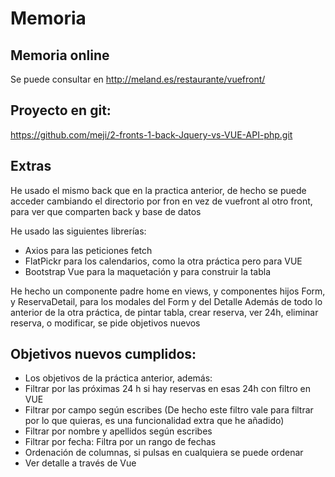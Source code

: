 # Memoria
## Memoria online
Se puede consultar en http://meland.es/restaurante/vuefront/

## Proyecto en git:
https://github.com/meji/2-fronts-1-back-Jquery-vs-VUE-API-php.git

## Extras
He usado el mismo back que en la practica anterior, de hecho se puede acceder cambiando el directorio por fron en vez de vuefront al otro front, para ver que comparten back y base de datos

He usado las siguientes librerías:
* Axios para las peticiones fetch
* FlatPickr para los calendarios, como la otra práctica pero para VUE
* Bootstrap Vue para la maquetación y para construir la tabla

He hecho un componente padre home en views, y componentes hijos Form, y ReservaDetail, para los modales del Form y del Detalle
Además de todo lo anterior de la otra práctica, de pintar tabla, crear reserva, ver 24h, eliminar reserva, o modificar,  se pide objetivos nuevos
## Objetivos nuevos cumplidos:
 * Los objetivos de la práctica anterior, además:
 * Filtrar por las próximas 24 h si hay reservas en esas 24h con filtro en VUE
 * Filtrar por campo según escribes (De hecho este filtro vale para filtrar por lo que quieras, es una funcionalidad extra que he añadido)
 * Filtrar por nombre y apellidos según escribes
 * Filtrar por fecha: Filtra por un rango de fechas
 * Ordenación de columnas, si pulsas en cualquiera se puede ordenar
 * Ver detalle a través de Vue
